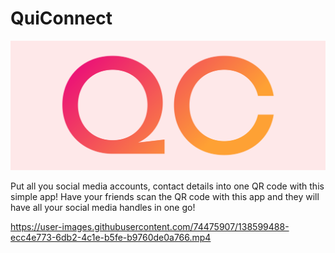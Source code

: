 # QuiConnect

![image](/images/cover.png)

Put all you social media accounts, contact details into one QR code with this simple app!
Have your friends scan the QR code with this app and they will have all your social media handles in one go!

https://user-images.githubusercontent.com/74475907/138599488-ecc4e773-6db2-4c1e-b5fe-b9760de0a766.mp4

